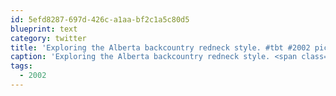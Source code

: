 ```yaml
---
id: 5efd8287-697d-426c-a1aa-bf2c1a5c80d5
blueprint: text
category: twitter
title: 'Exploring the Alberta backcountry redneck style. #tbt #2002 pic.twitter.com/boiT2qznCs'
caption: 'Exploring the Alberta backcountry redneck style. <span class="hashtag hashtag_local">#<a href="http://tweettemp.darylchymko.ca/?tag=tbt">tbt</a> #2002 <a href="https://twitter.com/dchymko/status/421333031404584960/photo/1" title="https://twitter.com/dchymko/status/421333031404584960/photo/1" class="link link_untco link_untco_image">pic.twitter.com/boiT2qznCs</a><span class="embed_image embed_image_yes"><a href="https://twitter.com/dchymko/status/421333031404584960/photo/1"><img alt=''bdjgkovcqaaodrc-9038076'' src=''/images/2022/11/644e8-bdjgkovcqaaodrc-9038076.jpg'' /></a></span>'
tags:
  - 2002
---
```

